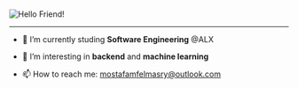 <br>
<p><img alt="Hello Friend!" src="https://readme-typing-svg.herokuapp.com?font=Fira+Code&weight=800&size=35&pause=1000&color=559FFF&width=435&lines=Hello+Friend!" /></p>

<hr/>

- 🔭 I’m currently studing **Software Engineering** @ALX

- 🌱 I’m interesting in **backend** and **machine learning**

- 📫 How to reach me: mostafamfelmasry@outlook.com
